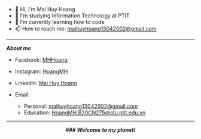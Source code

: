 - 👋 Hi, I’m Mai Huy Hoang
- 🏫 I'm studying Information Technology at PTIT
- 🌱 I’m currently learning how to code
- 📫 How to reach me: maihuyhoang13042002@gmail.com

***

***About me***

- Facebook: [MHHoang](https://www.facebook.com/HoangMH1304)

- Instagram: [HoangMH](https://www.instagram.com/mhhoang1304/)

- Linkedin: [Mai Huy Hoàng](https://www.linkedin.com/in/ho%C3%A0ng-mai-745b31146/)

- Email:
  + Personal: <maihuyhoang13042002@gmail.com>
  + Education: <HoangMH.B20CN275@stu.ptit.edu.vn>

---

<p align="center">
  <em><strong>### Welcome to my planet!</strong></em>
</p>


<!---
HoangMH1304/HoangMH1304 is a ✨ special ✨ repository because its `README.md` (this file) appears on your GitHub profile.
You can click the Preview link to take a look at your changes.
--->
